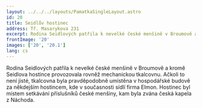 ```yaml
---
layout: ../../../layouts/PamatkaSingleLayout.astro
id: 20
title: Seidlův hostinec
address: Tř. Masarykova 231
excerpt: Rodina Seidlových patřila k nevelké české menšině v Broumově a kromě Seidlova hostince provozovala rovněž mechanickou tkalcovnu. Ačkoli to není jisté, tkalcovna byla pravděpodobně umístěna v hospodářské budově za někdejším hostincem, kde v současnosti sídlí firma Elmon. Hostinec byl místem setkávání příslušníků české menšiny, kam byla zvána česká kapela z Náchoda.
frontImage: '20'
images: ['20', '20.1']
lang: cs
---
```

Rodina Seidlových patřila k nevelké české menšině v Broumově a kromě Seidlova hostince provozovala rovněž mechanickou tkalcovnu. Ačkoli to není jisté, tkalcovna byla pravděpodobně umístěna v hospodářské budově za někdejším hostincem, kde v současnosti sídlí firma Elmon. Hostinec byl místem setkávání příslušníků české menšiny, kam byla zvána česká kapela z Náchoda.

